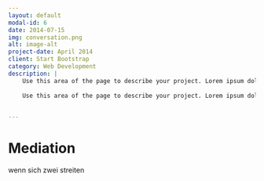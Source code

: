 ```yaml
---
layout: default
modal-id: 6
date: 2014-07-15
img: conversation.png
alt: image-alt
project-date: April 2014
client: Start Bootstrap
category: Web Development   
description: |
    Use this area of the page to describe your project. Lorem ipsum dolor sit amet, consectetur adipisicing elit. Mollitia neque assumenda ipsam nihil, molestias magnam, recusandae quos quis inventore quisquam velit asperiores, vitae? Reprehenderit soluta, eos quod consequuntur itaque. Nam.
 
    Use this area of the page to describe your project. Lorem ipsum dolor sit amet, consectetur adipisicing elit. Mollitia neque assumenda ipsam nihil, molestias magnam, recusandae quos quis inventore quisquam velit asperiores, vitae? Reprehenderit soluta, eos quod consequuntur itaque. Nam.
  

---
```


# Mediation

wenn sich zwei streiten